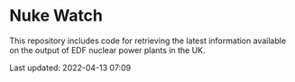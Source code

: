 # Nuke Watch

This repository includes code for retrieving the latest information available on the output of EDF nuclear power plants in the UK.

Last updated: 2022-04-13 07:09